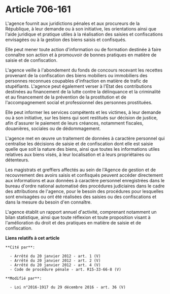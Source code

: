 # Article 706-161

L'agence fournit aux juridictions pénales et aux procureurs de la République, à leur demande ou à son initiative, les
orientations ainsi que l'aide juridique et pratique utiles à la réalisation des saisies et confiscations envisagées ou à la
gestion des biens saisis et confisqués. 

Elle peut mener toute action d'information ou de formation destinée à faire connaître son action et à promouvoir de bonnes
pratiques en matière de saisie et de confiscation. 

L'agence veille à l'abondement du fonds de concours recevant les recettes provenant de la confiscation des biens mobiliers ou
immobiliers des personnes reconnues coupables d'infraction en matière de trafic de stupéfiants. L'agence peut également
verser à l'Etat des contributions destinées au financement de la lutte contre la délinquance et la criminalité et au
financement de la prévention de la prostitution et de l'accompagnement social et professionnel des personnes prostituées. 

Elle peut informer les services compétents et les victimes, à leur demande ou à son initiative, sur les biens qui sont
restitués sur décision de justice, afin d'assurer le paiement de leurs créances, notamment fiscales, douanières, sociales ou
de dédommagement. 

L'agence met en œuvre un traitement de données à caractère personnel qui centralise les décisions de saisie et de
confiscation dont elle est saisie quelle que soit la nature des biens, ainsi que toutes les informations utiles relatives aux
biens visés, à leur localisation et à leurs propriétaires ou détenteurs. 

Les magistrats et greffiers affectés au sein de l'Agence de gestion et de recouvrement des avoirs saisis et confisqués
peuvent accéder directement aux informations et aux données à caractère personnel enregistrées dans le bureau d'ordre
national automatisé des procédures judiciaires dans le cadre des attributions de l'agence, pour le besoin des procédures pour
lesquelles sont envisagées ou ont été réalisées des saisies ou des confiscations et dans la mesure du besoin d'en connaître.

L'agence établit un rapport annuel d'activité, comprenant notamment un bilan statistique, ainsi que toute réflexion et toute
proposition visant à l'amélioration du droit et des pratiques en matière de saisie et de confiscation.

**Liens relatifs à cet article**

	**Cité par**:

	  - Arrêté du 20 janvier 2012 - art. 1 (V)
	  - Arrêté du 20 janvier 2012 - art. 2 (V)
	  - Arrêté du 20 janvier 2012 - art. 4 (V)
	  - Code de procédure pénale - art. R15-33-66-8 (V)

	**Modifié par**:

	  - Loi n°2016-1917 du 29 décembre 2016 - art. 36 (V)
